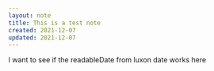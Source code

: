 ```yaml
---
layout: note
title: This is a test note
created: 2021-12-07
updated: 2021-12-07
---
```

I want to see if the readableDate from luxon date works here